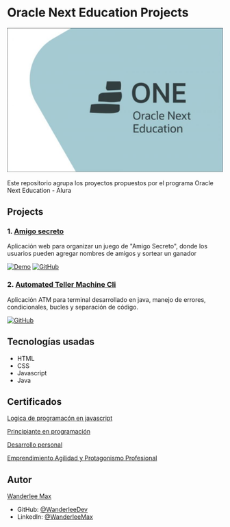# Oracle Next Education Projects

![course coursera](./oracle-next-cover.jpg)

Este repositorio agrupa los proyectos propuestos por el programa Oracle Next Education - Alura

## Projects

### 1. [Amigo secreto](https://github.com/WanderleeDev/Coursera-projects/tree/main/HTML-and-CSS-in-depth--Project-of-Coursera-main)

Aplicación web para organizar un juego de "Amigo Secreto", donde los usuarios pueden agregar nombres de amigos y sortear un ganador

[![Demo](https://img.shields.io/badge/Demo-eb9d15?style=for-the-badge&logo=rocket&logoColor=white&labelColor=#eb9d15)](https://amigo-secreto-ten-wheat.vercel.app/)
[![GitHub](https://img.shields.io/badge/GitHub-100000?style=for-the-badge&logo=github&logoColor=white)](https://github.com/WanderleeDev/Alura-projects-G8/tree/main/challenge-amigo-secreto_esp-main)

### 2. [Automated Teller Machine Cli](https://github.com/WanderleeDev/Coursera-projects/tree/main/HTML-and-CSS-in-depth--Project-of-Coursera-main)

Aplicación ATM para terminal desarrollado en java, manejo de errores, condicionales, bucles y separación de código.

[![GitHub](https://img.shields.io/badge/GitHub-100000?style=for-the-badge&logo=github&logoColor=white)](https://github.com/WanderleeDev/Alura-projects-G8/tree/main/challenge-amigo-secreto_esp-main)

## Tecnologías usadas

- HTML
- CSS
- Javascript
- Java

## Certificados

[Logica de programacón en javascript](https://app.aluracursos.com/user/xamperu3/degree-programacion-primeros-pasos-15697/certificate)

[Principiante en programación](https://app.aluracursos.com/user/xamperu3/degree-programacion-primeros-pasos-grupo8-one-15914/certificate)

[Desarrollo personal](https://app.aluracursos.com/user/xamperu3/degree-desarrollo-personal-grupo8-one-15913/certificate)

[Emprendimiento Agilidad y Protagonismo Profesional](https://app.aluracursos.com/user/xamperu3/degree-emprendimiento-agilidad-y-protagonismo-profesional-grupo8-one-15949/certificate)

## Autor

[Wanderlee Max](https://www.linkedin.com/in/wanderlee-max/)

- GitHub: [@WanderleeDev](https://github.com/WanderleeDev)
- LinkedIn: [@WanderleeMax](https://www.linkedin.com/in/wanderlee-max/)
